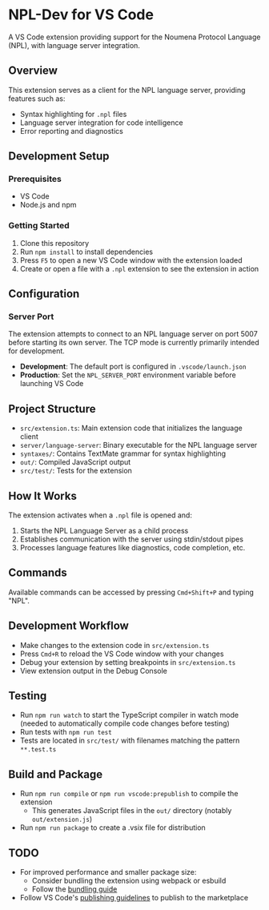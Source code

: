 # NPL-Dev for VS Code

A VS Code extension providing support for the Noumena Protocol Language (NPL), with language server integration.

## Overview

This extension serves as a client for the NPL language server, providing features such as:

- Syntax highlighting for `.npl` files
- Language server integration for code intelligence
- Error reporting and diagnostics

## Development Setup

### Prerequisites

- VS Code
- Node.js and npm

### Getting Started

1. Clone this repository
2. Run `npm install` to install dependencies
3. Press `F5` to open a new VS Code window with the extension loaded
4. Create or open a file with a `.npl` extension to see the extension in action

## Configuration

### Server Port

The extension attempts to connect to an NPL language server on port 5007 before starting its own server. The TCP mode is currently primarily intended for development.

- **Development**: The default port is configured in `.vscode/launch.json`
- **Production**: Set the `NPL_SERVER_PORT` environment variable before launching VS Code

## Project Structure

- `src/extension.ts`: Main extension code that initializes the language client
- `server/language-server`: Binary executable for the NPL language server
- `syntaxes/`: Contains TextMate grammar for syntax highlighting
- `out/`: Compiled JavaScript output
- `src/test/`: Tests for the extension

## How It Works

The extension activates when a `.npl` file is opened and:

1. Starts the NPL Language Server as a child process
2. Establishes communication with the server using stdin/stdout pipes
3. Processes language features like diagnostics, code completion, etc.

## Commands

Available commands can be accessed by pressing `Cmd+Shift+P` and typing "NPL".

## Development Workflow

- Make changes to the extension code in `src/extension.ts`
- Press `Cmd+R` to reload the VS Code window with your changes
- Debug your extension by setting breakpoints in `src/extension.ts`
- View extension output in the Debug Console

## Testing

- Run `npm run watch` to start the TypeScript compiler in watch mode (needed to automatically compile code changes before testing)
- Run tests with `npm run test`
- Tests are located in `src/test/` with filenames matching the pattern `**.test.ts`

## Build and Package

- Run `npm run compile` or `npm run vscode:prepublish` to compile the extension
  - This generates JavaScript files in the `out/` directory (notably `out/extension.js`)
- Run `npm run package` to create a .vsix file for distribution

## TODO

- For improved performance and smaller package size:
  - Consider bundling the extension using webpack or esbuild
  - Follow the [bundling guide](https://code.visualstudio.com/api/working-with-extensions/bundling-extension)
- Follow VS Code's [publishing guidelines](https://code.visualstudio.com/api/working-with-extensions/publishing-extension) to publish to the marketplace
